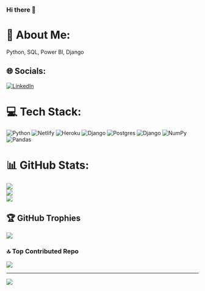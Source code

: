 ### Hi there 👋
# 💫 About Me:
Python, SQL, Power BI, Django


## 🌐 Socials:
[![LinkedIn](https://img.shields.io/badge/LinkedIn-%230077B5.svg?logo=linkedin&logoColor=white)](https://linkedin.com/in/linkedin.com/in/shubhangi-nannware-a10b59210) 

# 💻 Tech Stack:
![Python](https://img.shields.io/badge/python-3670A0?style=for-the-badge&logo=python&logoColor=ffdd54) ![Netlify](https://img.shields.io/badge/netlify-%23000000.svg?style=for-the-badge&logo=netlify&logoColor=#00C7B7) ![Heroku](https://img.shields.io/badge/heroku-%23430098.svg?style=for-the-badge&logo=heroku&logoColor=white) ![Django](https://img.shields.io/badge/django-%23092E20.svg?style=for-the-badge&logo=django&logoColor=white) ![Postgres](https://img.shields.io/badge/postgres-%23316192.svg?style=for-the-badge&logo=postgresql&logoColor=white) ![Django](https://img.shields.io/badge/django-%23092E20.svg?style=for-the-badge&logo=django&logoColor=white) ![NumPy](https://img.shields.io/badge/numpy-%23013243.svg?style=for-the-badge&logo=numpy&logoColor=white) ![Pandas](https://img.shields.io/badge/pandas-%23150458.svg?style=for-the-badge&logo=pandas&logoColor=white)
# 📊 GitHub Stats:
![](https://github-readme-stats.vercel.app/api?username=shubhanginannaware&theme=dark&hide_border=false&include_all_commits=true&count_private=true)<br/>
![](https://github-readme-streak-stats.herokuapp.com/?user=shubhanginannaware&theme=dark&hide_border=false)<br/>
![](https://github-readme-stats.vercel.app/api/top-langs/?username=shubhanginannaware&theme=dark&hide_border=false&include_all_commits=true&count_private=true&layout=compact)

## 🏆 GitHub Trophies
![](https://github-profile-trophy.vercel.app/?username=shubhanginannaware&theme=radical&no-frame=false&no-bg=false&margin-w=4)

### 🔝 Top Contributed Repo
![](https://github-contributor-stats.vercel.app/api?username=shubhanginannaware&limit=5&theme=dark&combine_all_yearly_contributions=true)

---
[![](https://visitcount.itsvg.in/api?id=shubhanginannaware&icon=0&color=0)](https://visitcount.itsvg.in)

<!-- Proudly created with GPRM ( https://gprm.itsvg.in ) -->
